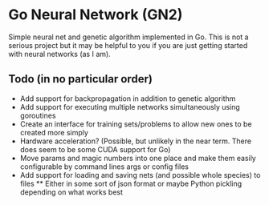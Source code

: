 # Go Neural Network (GN2)
Simple neural net and genetic algorithm implemented in Go. This is not a serious project
but it may be helpful to you if you are just getting started with neural networks (as I am).

## Todo (in no particular order)
* Add support for backpropagation in addition to genetic algorithm
* Add support for executing multiple networks simultaneously using goroutines
* Create an interface for training sets/problems to allow new ones to be created more simply
* Hardware acceleration? (Possible, but unlikely in the near term. There does seem to be some CUDA support for Go)
* Move params and magic numbers into one place and make them easily configurable by command lines args or config files 
* Add support for loading and saving nets (and possible whole species) to files
** Either in some sort of json format or maybe Python pickling depending on what works best

